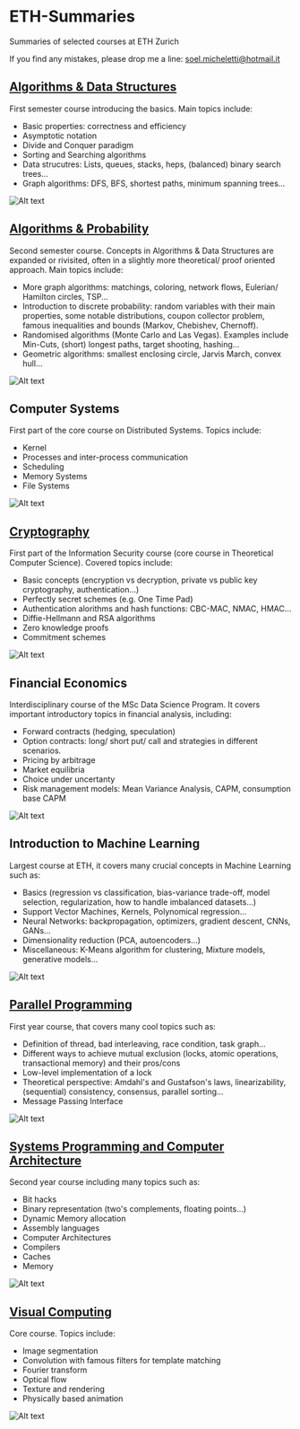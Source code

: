 # ETH-Summaries

Summaries of selected courses at ETH Zurich

If you find any mistakes, please drop me a line: soel.micheletti@hotmail.it

## [Algorithms & Data Structures](/Algorithms&DataStructures.pdf)

First semester course introducing the basics. Main topics include:

- Basic properties: correctness and efficiency
- Asymptotic notation
- Divide and Conquer paradigm
- Sorting and Searching algorithms
- Data strucutres: Lists, queues, stacks, heps, (balanced) binary search trees...
- Graph algorithms: DFS, BFS, shortest paths, minimum spanning trees...

![Alt text](/images/algodat.jpg?raw=true "Title")

## [Algorithms & Probability](/Algorithms&Probability.pdf)

Second semester course. Concepts in Algorithms & Data Structures are expanded or rivisited, often in a slightly more theoretical/ proof oriented approach. Main topics include:

- More graph algorithms: matchings, coloring, network flows, Eulerian/ Hamilton circles, TSP...
- Introduction to discrete probability: random variables with their main properties, some notable distributions, coupon collector problem, famous inequalities and bounds (Markov, Chebishev, Chernoff). 
- Randomised algorithms (Monte Carlo and Las Vegas). Examples include Min-Cuts, (short) longest paths, target shooting, hashing...
- Geometric algorithms: smallest enclosing circle, Jarvis March, convex hull...

![Alt text](/images/algowar.jpg?raw=true "Title")

## Computer Systems

First part of the core course on Distributed Systems. Topics include:

- Kernel
- Processes and inter-process communication
- Scheduling
- Memory Systems
- File Systems


![Alt text](/images/systems.jpg?raw=true "Title")

## [Cryptography](/Cryptography.pdf)

First part of the Information Security course (core course in Theoretical Computer Science). Covered topics include: 

- Basic concepts (encryption vs decryption, private vs public key cryptography, authentication...)
- Perfectly secret schemes (e.g. One Time Pad)
- Authentication alorithms and hash functions: CBC-MAC, NMAC, HMAC... 
- Diffie-Hellmann and RSA algorithms
- Zero knowledge proofs
- Commitment schemes

![Alt text](/images/crypto.jpg?raw=true "Title")

## Financial Economics

Interdisciplinary course of the MSc Data Science Program. It covers important introductory topics in financial analysis, including: 

- Forward contracts (hedging, speculation)
- Option contracts: long/ short put/ call and strategies in different scenarios. 
- Pricing by arbitrage
- Market equilibria
- Choice under uncertanty
- Risk management models: Mean Variance Analysis, CAPM, consumption base CAPM

![Alt text](/images/finance.jpg?raw=true "Title")

## Introduction to Machine Learning

Largest course at ETH, it covers many crucial concepts in Machine Learning such as:

- Basics (regression vs classification, bias-variance trade-off, model selection, regularization, how to handle imbalanced datasets...)
- Support Vector Machines, Kernels, Polynomical regression...
- Neural Networks: backpropagation, optimizers, gradient descent, CNNs, GANs...
- Dimensionality reduction (PCA, autoencoders...)
- Miscellaneous: K-Means algorithm for clustering, Mixture models, generative models...

![Alt text](/images/machine-learning.png?raw=true "Title")

## [Parallel Programming](/ParallelPrograing.pdf)

First year course, that covers many cool topics such as:

- Definition of thread, bad interleaving, race condition, task graph...
- Different ways to achieve mutual exclusion (locks, atomic operations, transactional memory) and their pros/cons
- Low-level implementation of a lock
- Theoretical perspective: Amdahl's and Gustafson's laws, linearizability, (sequential) consistency, consensus, parallel sorting...
- Message Passing Interface

![Alt text](/images/parallel.jpg?raw=true "Title")

## [Systems Programming and Computer Architecture](/SystemsProgramming.pdf)

Second year course including many topics such as:

- Bit hacks
- Binary representation (two's complements, floating points...)
- Dynamic Memory allocation
- Assembly languages
- Computer Architectures
- Compilers
- Caches
- Memory

![Alt text](/images/systemsprog.jpg?raw=true "Title")

## [Visual Computing](/VisualComputing.pdf)

Core course. Topics include:

- Image segmentation
- Convolution with famous filters for template matching
- Fourier transform
- Optical flow
- Texture and rendering
- Physically based animation

![Alt text](/images/visualcomp.jpg?raw=true "Title")
